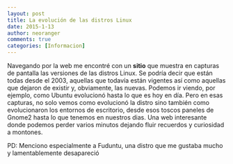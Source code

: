 ```yaml
---
layout: post
title: La evolución de las distros Linux
date: 2015-1-13
author: neoranger
comments: true
categories: [Informacion]
---
```

Navegando por la web me encontré con un **sitio** que muestra en capturas de pantalla las versiones de las distros Linux. Se podría decir que están todas desde el 2003, aquellas que todavía están vigentes así como aquellas que dejaron de existir y, obviamente, las nuevas.
Podemos ir viendo, por ejemplo, como Ubuntu evolucionó hasta lo que es hoy en día. Pero en esas capturas, no solo vemos como evolucionó la distro sino también como evolucionaron los entornos de escritorio, desde esos toscos paneles de Gnome2 hasta lo que tenemos en nuestros dias.
Una web interesante donde podemos perder varios minutos dejando fluir recuerdos y curiosidad a montones.

PD: Menciono especialmente a Fuduntu, una distro que me gustaba mucho y lamentablemente desapareció
